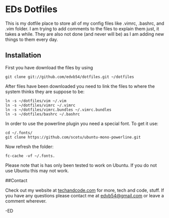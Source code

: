# EDs Dotfiles

This is my dotfile place to store all of my config files like .vimrc, .bashrc,
and .vim folder. I am trying to add comments to the files to explain them just,
it takes a while. They are also not done (and never will be) as I am adding new
things to them every day.

## Installation

First you have download the files by using

	git clone git://github.com/edvb54/dotfiles.git ~/dotfiles

After files have been downloaded you need to link the files to where the system
thinks they are suppose to be:

	ln -s ~/dotfiles/vim ~/.vim
	ln -s ~/dotfiles/vimrc ~/.vimrc
	ln -s ~/dotfiles/vimrc.bundles ~/.vimrc.bundles
	ln -s ~/dotfiles/bashrc ~/.bashrc

In order to use the powerline plugin you need a special font. To get it use:

	cd ~/.fonts/
	git clone https://github.com/scotu/ubuntu-mono-powerline.git

Now refresh the folder:

	fc-cache -vf ~/.fonts.

Please note that is has only been tested to work on Ubuntu. If you do not use
Ubuntu this may not work.

##Contact

Check out my website at [techandcode.com](http://techandcode.com) for more,
tech and code, stuff. If you have any questions please contact me at
edvb54@gmail.com or leave a comment wherever.

-ED
